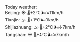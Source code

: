 Today weather:  
Beijing: ☀️ 🌡️+2°C 🌬️↘11km/h  
Tianjin: 🌫  🌡️+1°C 🌬️0km/h  
Shijiazhuang: 🌫  🌡️+2°C 🌬️↓7km/h  
Tangshan: ☀️ 🌡️+4°C 🌬️↘7km/h  
